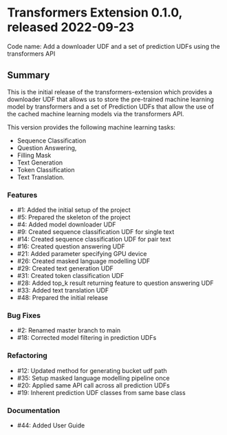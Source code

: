 # Transformers Extension 0.1.0, released 2022-09-23

Code name: Add a downloader UDF and a set of prediction UDFs using the transformers API


## Summary

This is the initial release of the transformers-extension which provides a 
downloader UDF that allows us to store the pre-trained machine learning model 
by transformers and a set of Prediction UDFs that allow the use of the cached 
machine learning models via the transformers API.

This version provides the following machine learning tasks:

* Sequence Classification
* Question Answering, 
* Filling Mask
* Text Generation
* Token Classification
* Text Translation.

### Features

  - #1: Added the initial setup of the project
  - #5: Prepared the skeleton of the project
  - #4: Added model downloader UDF 
  - #9: Created sequence classification UDF for single text
  - #14: Created sequence classification UDF for pair text
  - #16: Created question answering UDF
  - #21: Added parameter specifying GPU device
  - #26: Created masked language modelling UDF
  - #29: Created text generation UDF
  - #31: Created token classification UDF
  - #28: Added top_k result returning feature to question answering UDF
  - #33: Added text translation UDF
  - #48: Prepared the initial release
  
### Bug Fixes

  - #2: Renamed master branch to main
  - #18: Corrected model filtering in prediction UDFs

### Refactoring

 - #12: Updated method for generating bucket udf path
 - #35: Setup masked language modelling pipeline once
 - #20: Applied same API call across all prediction UDFs
 - #19: Inherent prediction UDF classes from same base class

### Documentation

 - #44: Added User Guide

  
